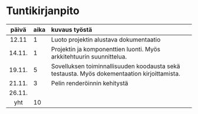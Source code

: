 # Tuntikirjanpito

| päivä  | aika | kuvaus työstä |
| :----: |:-----| :-----|
| 12.11  | 1    | Luoto projektin alustava dokumentaatio |
| 14.11. | 1    | Projektin ja komponenttien luonti. Myös arkkitehtuurin suunnittelua. |
| 19.11. | 5    | Sovelluksen toiminnallisuuden koodausta sekä testausta. Myös dokementaation kirjoittamista. |
| 21.11. | 3    | Pelin renderöinnin kehitystä |
| 26.11. |      | |
| yht    | 10   |  | 